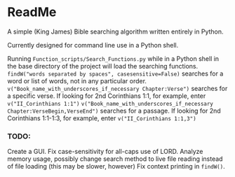 # ReadMe

A simple (King James) Bible searching algorithm written entirely in Python.

Currently designed for command line use in a Python shell.

Running `Function_scripts/Search_Functions.py` while in a Python shell in the base directory of the project will load the searching functions.
`findW("words separated by spaces", casesensitive=False)` searches for a word or list of words, not in any particular order.
`v("Book_name_with_underscores_if_necessary Chapter:Verse")` searches for a specific verse.  If looking for 2nd Corinthians 1:1, for example, enter `v("II_Corinthians 1:1")`
`v("Book_name_with_underscores_if_necessary Chapter:VerseBegin,VerseEnd")` searches for a passage.  If looking for 2nd Corinthians 1:1-1:3, for example, enter `v("II_Corinthians 1:1,3")`

### TODO:
Create a GUI.
Fix case-sensitivity for all-caps use of LORD.
Analyze memory usage, possibly change search method to live file reading instead of file loading (this may be slower, however)
Fix context printing in `findW()`.